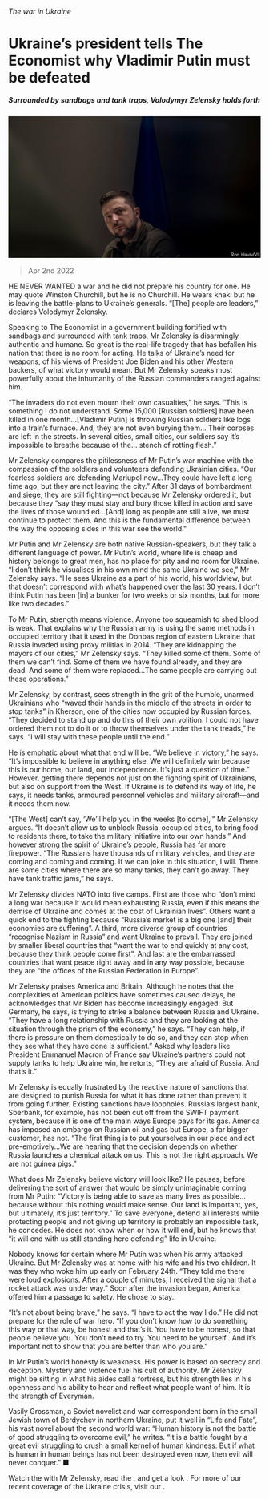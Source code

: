 ###### The war in Ukraine

# Ukraine’s president tells The Economist why Vladimir Putin must be defeated 

##### Surrounded by sandbags and tank traps, Volodymyr Zelensky holds forth 

![image](images/20220402_FBP006_0.jpg) 

> Apr 2nd 2022 

HE NEVER WANTED a war and he did not prepare his country for one. He may quote Winston Churchill, but he is no Churchill. He wears khaki but he is leaving the battle-plans to Ukraine’s generals. “[The] people are leaders,” declares Volodymyr Zelensky.

Speaking to The Economist in a government building fortified with sandbags and surrounded with tank traps, Mr Zelensky is disarmingly authentic and humane. So great is the real-life tragedy that has befallen his nation that there is no room for acting. He talks of Ukraine’s need for weapons, of his views of President Joe Biden and his other Western backers, of what victory would mean. But Mr Zelensky speaks most powerfully about the inhumanity of the Russian commanders ranged against him.


“The invaders do not even mourn their own casualties,” he says. “This is something I do not understand. Some 15,000 [Russian soldiers] have been killed in one month…[Vladimir Putin] is throwing Russian soldiers like logs into a train’s furnace. And, they are not even burying them… Their corpses are left in the streets. In several cities, small cities, our soldiers say it’s impossible to breathe because of the… stench of rotting flesh.”

Mr Zelensky compares the pitilessness of Mr Putin’s war machine with the compassion of the soldiers and volunteers defending Ukrainian cities. “Our fearless soldiers are defending Mariupol now…They could have left a long time ago, but they are not leaving the city.” After 31 days of bombardment and siege, they are still fighting—not because Mr Zelensky ordered it, but because they “say they must stay and bury those killed in action and save the lives of those wound ed…[And] long as people are still alive, we must continue to protect them. And this is the fundamental difference between the way the opposing sides in this war see the world.”

Mr Putin and Mr Zelensky are both native Russian-speakers, but they talk a different language of power. Mr Putin’s world, where life is cheap and history belongs to great men, has no place for pity and no room for Ukraine. “I don’t think he visualises in his own mind the same Ukraine we see,” Mr Zelensky says. “He sees Ukraine as a part of his world, his worldview, but that doesn’t correspond with what’s happened over the last 30 years. I don’t think Putin has been [in] a bunker for two weeks or six months, but for more like two decades.”

To Mr Putin, strength means violence. Anyone too squeamish to shed blood is weak. That explains why the Russian army is using the same methods in occupied territory that it used in the Donbas region of eastern Ukraine that Russia invaded using proxy militias in 2014. “They are kidnapping the mayors of our cities,” Mr Zelensky says. “They killed some of them. Some of them we can’t find. Some of them we have found already, and they are dead. And some of them were replaced…The same people are carrying out these operations.”

Mr Zelensky, by contrast, sees strength in the grit of the humble, unarmed Ukrainians who “waved their hands in the middle of the streets in order to stop tanks” in Kherson, one of the cities now occupied by Russian forces. “They decided to stand up and do this of their own volition. I could not have ordered them not to do it or to throw themselves under the tank treads,” he says. “I will stay with these people until the end.”

He is emphatic about what that end will be. “We believe in victory,” he says. “It’s impossible to believe in anything else. We will definitely win because this is our home, our land, our independence. It’s just a question of time.” However, getting there depends not just on the fighting spirit of Ukrainians, but also on support from the West. If Ukraine is to defend its way of life, he says, it needs tanks, armoured personnel vehicles and military aircraft—and it needs them now.

“[The West] can’t say, ‘We’ll help you in the weeks [to come],’” Mr Zelensky argues. “It doesn’t allow us to unblock Russia-occupied cities, to bring food to residents there, to take the military initiative into our own hands.” And however strong the spirit of Ukraine’s people, Russia has far more firepower. “The Russians have thousands of military vehicles, and they are coming and coming and coming. If we can joke in this situation, I will. There are some cities where there are so many tanks, they can’t go away. They have tank traffic jams,” he says.

Mr Zelensky divides NATO into five camps. First are those who “don’t mind a long war because it would mean exhausting Russia, even if this means the demise of Ukraine and comes at the cost of Ukrainian lives”. Others want a quick end to the fighting because “Russia’s market is a big one [and] their economies are suffering”. A third, more diverse group of countries “recognise Nazism in Russia” and want Ukraine to prevail. They are joined by smaller liberal countries that “want the war to end quickly at any cost, because they think people come first”. And last are the embarrassed countries that want peace right away and in any way possible, because they are “the offices of the Russian Federation in Europe”.

Mr Zelensky praises America and Britain. Although he notes that the complexities of American politics have sometimes caused delays, he acknowledges that Mr Biden has become increasingly engaged. But Germany, he says, is trying to strike a balance between Russia and Ukraine. “They have a long relationship with Russia and they are looking at the situation through the prism of the economy,” he says. “They can help, if there is pressure on them domestically to do so, and they can stop when they see what they have done is sufficient.” Asked why leaders like President Emmanuel Macron of France say Ukraine’s partners could not supply tanks to help Ukraine win, he retorts, “They are afraid of Russia. And that’s it.”

Mr Zelensky is equally frustrated by the reactive nature of sanctions that are designed to punish Russia for what it has done rather than prevent it from going further. Existing sanctions have loopholes. Russia’s largest bank, Sberbank, for example, has not been cut off from the SWIFT payment system, because it is one of the main ways Europe pays for its gas. America has imposed an embargo on Russian oil and gas but Europe, a far bigger customer, has not. “The first thing is to put yourselves in our place and act pre-emptively…We are hearing that the decision depends on whether Russia launches a chemical attack on us. This is not the right approach. We are not guinea pigs.”

What does Mr Zelensky believe victory will look like? He pauses, before delivering the sort of answer that would be simply unimaginable coming from Mr Putin: “Victory is being able to save as many lives as possible…because without this nothing would make sense. Our land is important, yes, but ultimately, it’s just territory.” To save everyone, defend all interests while protecting people and not giving up territory is probably an impossible task, he concedes. He does not know when or how it will end, but he knows that “it will end with us still standing here defending” life in Ukraine.

Nobody knows for certain where Mr Putin was when his army attacked Ukraine. But Mr Zelensky was at home with his wife and his two children. It was they who woke him up early on February 24th. “They told me there were loud explosions. After a couple of minutes, I received the signal that a rocket attack was under way.” Soon after the invasion began, America offered him a passage to safety. He chose to stay.

“It’s not about being brave,” he says. “I have to act the way I do.” He did not prepare for the role of war hero. “If you don’t know how to do something this way or that way, be honest and that’s it. You have to be honest, so that people believe you. You don’t need to try. You need to be yourself…And it’s important not to show that you are better than who you are.”

In Mr Putin’s world honesty is weakness. His power is based on secrecy and deception. Mystery and violence fuel his cult of authority. Mr Zelensky might be sitting in what his aides call a fortress, but his strength lies in his openness and his ability to hear and reflect what people want of him. It is the strength of Everyman.

Vasily Grossman, a Soviet novelist and war correspondent born in the small Jewish town of Berdychev in northern Ukraine, put it well in “Life and Fate”, his vast novel about the second world war: “Human history is not the battle of good struggling to overcome evil,” he writes. “It is a battle fought by a great evil struggling to crush a small kernel of human kindness. But if what is human in human beings has not been destroyed even now, then evil will never conquer.” ■

Watch the  with Mr Zelensky, read the , and get a look . For more of our recent coverage of the Ukraine crisis, visit our .

